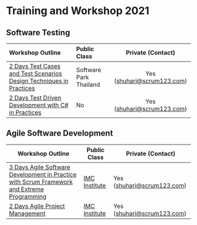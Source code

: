 # Training and Workshop 2021

## Software Testing

| Workshop Outline | Public Class | Private (Contact) |
| :----- | :----- | :-----: |
| [2 Days Test Cases and Test Scenarios Design Techniques in Practices](./software-testing/2-days-test-techniques-in-practices.md) |Software Park Thailand | Yes ([shuhari@scrum123.com](mailto:shuhari@scrum123.com))  |
| [2 Days Test Driven Development with C# in Practices](./software-testing/2-days-tdd-with-c-sharp-in-practices.md) | No | Yes ([shuhari@scrum123.com](mailto:shuhari@scrum123.com))  |

## Agile Software Development

| Workshop Outline | Public Class | Private (Contact) |
| -------- | ------------ | ----------------- |
| [3 Days Agile Software Development in Practice with Scrum Framework and Extreme Programming](./agile/3-days-agile-software-development.md) | [IMC Institute](http://www.imcinstitute.com/agile) | Yes ([shuhari@scrum123.com](mailto:shuhari@scrum123.com))  |
| [2 Days Agile Project Management](./agile/2-days-agile-project-management.md) | [IMC Institute](http://www.imcinstitute.com/agileprj) | Yes ([shuhari@scrum123.com](mailto:shuhari@scrum123.com))  |
